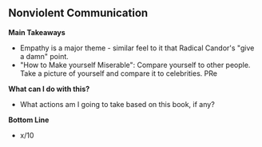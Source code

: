 ## Nonviolent Communication

**Main Takeaways**
- Empathy is a major theme - similar feel to it that Radical Candor's "give a damn" point.
- "How to Make yourself Miserable": Compare yourself to other people. Take a picture of yourself and compare it to celebrities. PRe

**What can I do with this?**
- What actions am I going to take based on this book, if any?

**Bottom Line**
- x/10
<!--stackedit_data:
eyJoaXN0b3J5IjpbLTM0MDg2NzA1NSwxNTM5Mjk1NDczXX0=
-->